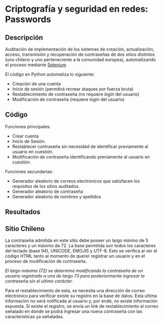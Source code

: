 # Criptografía y seguridad en redes: Passwords


## Descripción
Auditación de implementación de los sistemas de creación, actualización, acceso, transmisión y recuperación de contraseñas de dos sitios distintos (uno chileno y uno perteneciente a la comunidad europea), automatizando el proceso mediante [Selenium](https://www.selenium.dev/documentation/webdriver/)

El código en Python automatiza lo siguiente:

* Creación de una cuenta
* Inicio de sesión (permitirá recrear ataques por fuerza bruta)
* Restablecimiento de contraseña (no requiere *login* del usuario)
* Modificación de contraseña (requiere *login* del usuario)

## Código

Funciones principales:

* Crear cuenta
* Inicio de Sesión.
* Restablecer contraseña sin necesidad de identificar previamente al usuario en cuestión.
* Modificación de contraseña identificando previamente al usuario en cuestión.

Funciones secundarias:

* Generador aleatorio de correos electrónicos que satisfacen los requisitos de los sitios auditados.
* Generador aleatorio de contraseña
* Generador aleatorio de nombres y apellidos

## Resultados
## Sitio Chileno

La contraseña admitida en este sitio debe poseer un largo mínimo de 5 caracteres y un máximo de 72. La base permitida son todos los caracteres del teclado (base 94), UNICODE, EMOJIS y UTF-8. Esto se verifica al ver el código HTML tanto al momento de querer registrar un usuario y en el proceso de modificación de contraseña.

_El largo máximo (72) se determinó modificando la contraseña de un usuario registrado a una de largo 73 para posteriormente ingresar la contraseña sin el ultimo carácter._

Para el restablecimiento de esta, se necesita una dirección de correo electrónico para verificar existe su registro en la base de datos. Esta ultima información no será notificada al usuario y, por ende, no existe información expuesta. Si existe el registro, se envía un link de restablecimiento al correo señalado en donde se podrá ingresar una nueva contraseña con las características ya señaladas.
